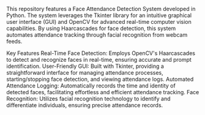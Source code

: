 This repository features a Face Attendance Detection System developed in Python. The system leverages the Tkinter library for an intuitive graphical user interface (GUI) and OpenCV for advanced real-time computer vision capabilities. By using Haarcascades for face detection, this system automates attendance tracking through facial recognition from webcam feeds.

Key Features
Real-Time Face Detection: Employs OpenCV's Haarcascades to detect and recognize faces in real-time, ensuring accurate and prompt identification.
User-Friendly GUI: Built with Tkinter, providing a straightforward interface for managing attendance processes, starting/stopping face detection, and viewing attendance logs.
Automated Attendance Logging: Automatically records the time and identity of detected faces, facilitating effortless and efficient attendance tracking.
Face Recognition: Utilizes facial recognition technology to identify and differentiate individuals, ensuring precise attendance records.
